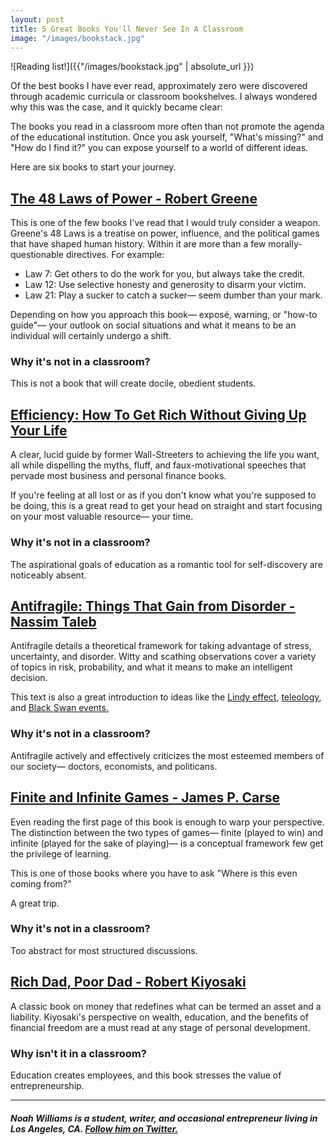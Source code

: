 ```yaml
---
layout: post
title: 5 Great Books You'll Never See In A Classroom
image: "/images/bookstack.jpg"
---
```


![Reading list!]({{"/images/bookstack.jpg" | absolute_url }})

Of the best books I have ever read, approximately zero were discovered through academic curricula or classroom bookshelves. I always wondered why this was the case, and it quickly became clear:

The books you read in a classroom more often than not promote the agenda of the educational institution. Once you ask yourself, "What's missing?" and "How do I find it?" you can expose yourself to a world of different ideas.

Here are six books to start your journey.

## <a href="https://www.amazon.com/gp/product/0140280197/ref=as_li_tl?ie=UTF8&camp=1789&creative=9325&creativeASIN=0140280197&linkCode=as2&tag=swimjones-20&linkId=1f621485663a32f5a383438e44bf83e3">The 48 Laws of Power - Robert Greene</a>

This is one of the few books I've read that I would truly consider a weapon. Greene's 48 Laws is a treatise on power, influence, and the political games that have shaped human history. Within it are more than a few morally-questionable directives. For example:

- Law 7: Get others to do the work for you, but always take the credit.
- Law 12: Use selective honesty and generosity to disarm your victim.
- Law 21: Play a sucker to catch a sucker— seem dumber than your mark.

Depending on how you approach this book— exposé, warning, or "how-to guide"— your outlook on social situations and what it means to be an individual will certainly undergo a shift.

### Why it's not in a classroom?

This is not a book that will create docile, obedient students.

## <a href="http://wallstreetplayboys.com/efficiency/">Efficiency: How To Get Rich Without Giving Up Your Life</a>

A clear, lucid guide by former Wall-Streeters to achieving the life you want, all while dispelling the myths, fluff, and faux-motivational speeches that pervade most business and personal finance books.

If you're feeling at all lost or as if you don't know what you're supposed to be doing, this is a great read to get your head on straight and start focusing on your most valuable resource— your time.

### Why it's not in a classroom?

The aspirational goals of education as a romantic tool for self-discovery are noticeably absent.

## <a href="https://www.amazon.com/gp/product/0812979680/ref=as_li_tl?ie=UTF8&camp=1789&creative=9325&creativeASIN=0812979680&linkCode=as2&tag=swimjones-20&linkId=f01ca505949e72c9829f19198def37e0">Antifragile: Things That Gain from Disorder - Nassim Taleb</a>

Antifragile details a theoretical framework for taking advantage of stress, uncertainty, and disorder. Witty and scathing observations cover a variety of topics in risk, probability, and what it means to make an intelligent decision.

This text is also a great introduction to ideas like the <a href="https://en.wikipedia.org/wiki/Lindy_effect">Lindy effect</a>, <a href="https://en.wikipedia.org/wiki/Teleology">teleology</a>, and <a href="https://en.wikipedia.org/wiki/Black_swan_theory">Black Swan events.</a>

### Why it's not in a classroom?

Antifragile actively and effectively criticizes the most esteemed members of our society— doctors, economists, and politicans.

## <a href="https://www.amazon.com/gp/product/1476731713/ref=as_li_tl?ie=UTF8&camp=1789&creative=9325&creativeASIN=1476731713&linkCode=as2&tag=swimjones-20&linkId=8e938f3adbee526733f160c9f201cc2f">Finite and Infinite Games - James P. Carse</a>

Even reading the first page of this book is enough to warp your perspective. The distinction between the two types of games— finite (played to win) and infinite (played for the sake of playing)— is a conceptual framework few get the privilege of learning.

This is one of those books where you have to ask "Where is this even coming from?"

A great trip.

### Why it's not in a classroom?

Too abstract for most structured discussions.

## <a  href="https://www.amazon.com/gp/product/1612680194/ref=as_li_tl?ie=UTF8&camp=1789&creative=9325&creativeASIN=1612680194&linkCode=as2&tag=swimjones-20&linkId=a05f326d78e38cdad0db3bc5e24d7d20">Rich Dad, Poor Dad - Robert Kiyosaki</a>

A classic book on money that redefines what can be termed an asset and a liability. Kiyosaki's perspective on wealth, education, and the benefits of financial freedom are a must read at any stage of personal development.

### Why isn't it in a classroom?

Education creates employees, and this book stresses the value of entrepreneurship. 

------------------------

#### <i>Noah Williams is a student, writer, and occasional entrepreneur living in Los Angeles, CA. <a href="https://twitter.com/swimjones">Follow him on Twitter.</a></i>
